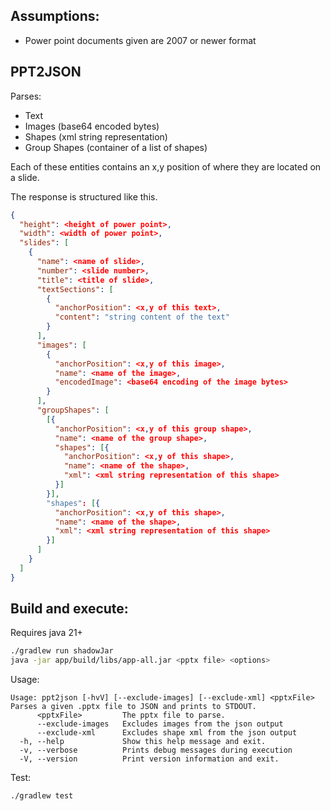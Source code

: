 ## Assumptions:

- Power point documents given are 2007 or newer format

## PPT2JSON

Parses:

  - Text
  - Images (base64 encoded bytes)
  - Shapes (xml string representation)
  - Group Shapes (container of a list of shapes)

Each of these entities contains an x,y position of where they are located on a slide.

The response is structured like this.

```json
{
  "height": <height of power point>,
  "width": <width of power point>,
  "slides": [
    {
      "name": <name of slide>,
      "number": <slide number>,
      "title": <title of slide>,
      "textSections": [
        {
          "anchorPosition": <x,y of this text>,
          "content": "string content of the text"
        }
      ],
      "images": [
        {
          "anchorPosition": <x,y of this image>,
          "name": <name of the image>,
          "encodedImage": <base64 encoding of the image bytes>
        }
      ],
      "groupShapes": [
        [{
          "anchorPosition": <x,y of this group shape>,
          "name": <name of the group shape>,
          "shapes": [{
            "anchorPosition": <x,y of this shape>,
            "name": <name of the shape>,
            "xml": <xml string representation of this shape>
          }]
        }],
        "shapes": [{
          "anchorPosition": <x,y of this shape>,
          "name": <name of the shape>,
          "xml": <xml string representation of this shape>
        }]
      ]
    }
  ]
}
```

## Build and execute:

Requires java 21+

```bash
./gradlew run shadowJar
java -jar app/build/libs/app-all.jar <pptx file> <options>
```

Usage:

```text
Usage: ppt2json [-hvV] [--exclude-images] [--exclude-xml] <pptxFile>
Parses a given .pptx file to JSON and prints to STDOUT.
      <pptxFile>         The pptx file to parse.
      --exclude-images   Excludes images from the json output
      --exclude-xml      Excludes shape xml from the json output
  -h, --help             Show this help message and exit.
  -v, --verbose          Prints debug messages during execution
  -V, --version          Print version information and exit.
```

Test:

```bash
./gradlew test
```